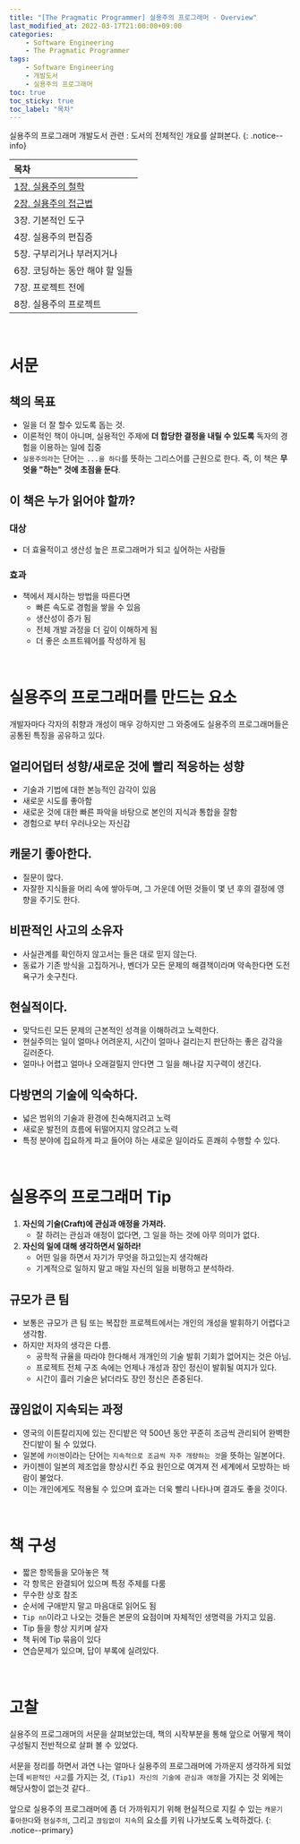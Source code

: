 ```yaml
---
title: "[The Pragmatic Programmer] 실용주의 프로그래머 - Overview"
last_modified_at: 2022-03-17T21:00:00+09:00
categories:
    - Software Engineering
    - The Pragmatic Programmer
tags:
    - Software Engineering
    - 개발도서
    - 실용주의 프로그래머
toc: true
toc_sticky: true
toc_label: "목차"
---
```


실용주의 프로그래머 개발도서 관련 : 도서의 전체적인 개요를 살펴본다.
{: .notice--info}

| 목차                                                                                            |
|:----------------------------------------------------------------------------------------------|
| [1장. 실용주의 철학](/software%20engineering/the%20pragmatic%20programmer/pragmatic-programmer-01/)  |
| [2장. 실용주의 접근법](/software%20engineering/the%20pragmatic%20programmer/pragmatic-programmer-02/) |
| 3장. 기본적인 도구                                                                                   |
| 4장. 실용주의 편집증                                                                                  |
| 5장. 구부리거나 부러지거나                                                                               |
| 6장. 코딩하는 동안 해야 할 일들                                                                           |
| 7장. 프로젝트 전에                                                                                   |
| 8장. 실용주의 프로젝트                                                                                 |

<br>

# 서문

## 책의 목표

- 일을 더 잘 할수 있도록 돕는 것.
- 이론적인 책이 아니며, 실용적인 주제에 **더 합당한 결정을 내릴 수 있도록** 독자의 경험을 이용하는 일에 집중
- `실용주의라`는 단어는 `...을 하다`를 뜻하는 그리스어를 근원으로 한다. 즉, 이 책은 **무엇을 "하는" 것에 초점을 둔다**.

## 이 책은 누가 읽어야 할까?

### 대상
- 더 효율적이고 생산성 높은 프로그래머가 되고 싶어하는 사람들

### 효과
- 책에서 제시하는 방법을 따른다면 
  - 빠른 속도로 경험을 쌓을 수 있음
  - 생산성이 증가 됨
  - 전체 개발 과정을 더 깊이 이해하게 됨
  - 더 좋은 소프트웨어를 작성하게 됨

<br>

# 실용주의 프로그래머를 만드는 요소

개발자마다 각자의 취향과 개성이 매우 강하지만 그 와중에도 실용주의 프로그래머들은 공통된 특징을 공유하고 있다.

## 얼리어덥터 성향/새로운 것에 빨리 적응하는 성향

- 기술과 기법에 대한 본능적인 감각이 있음
- 새로운 시도를 좋아함
- 새로운 것에 대한 빠른 파악을 바탕으로 본인의 지식과 통합을 잘함
- 경험으로 부터 우러나오는 자신감

## 캐묻기 좋아한다.

- 질문이 많다.
- 자잘한 지식들을 머리 속에 쌓아두며, 그 가운데 어떤 것들이 몇 년 후의 결정에 영향을 주기도 한다.

## 비판적인 사고의 소유자

- 사실관계를 확인하지 않고서는 들은 대로 믿지 않는다.
- 동료가 기존 방식을 고집하거나, 벤더가 모든 문제의 해결책이라며 약속한다면 도전욕구가 솟구친다.

## 현실적이다.

- 맞닥드린 모든 문제의 근본적인 성격을 이해하려고 노력한다.
- 현실주의는 일이 얼마나 어려운지, 시간이 얼마나 걸리는지 판단하는 좋은 감각을 길러준다.
- 얼마나 어렵고 얼마나 오래걸릴지 안다면 그 일을 해나갈 지구력이 생긴다.

## 다방면의 기술에 익숙하다.

- 넓은 범위의 기술과 환경에 친숙해지려고 노력
- 새로운 발전의 흐름에 뒤떨어지지 않으려고 노력
- 특정 분야에 집요하게 파고 들어야 하는 새로운 일이라도 흔쾌히 수행할 수 있다.

<br>

# 실용주의 프로그래머 Tip

1. **자신의 기술(Craft)에 관심과 애정을 가져라.**
   - 잘 하려는 관심과 애정이 없다면, 그 일을 하는 것에 아무 의미가 없다.
2. **자신의 일에 대해 생각하면서 일하라!**
   - 어떤 일을 하면서 자기가 무엇을 하고있는지 생각해라
   - 기계적으로 일하지 말고 매일 자신의 일을 비평하고 분석하라.

## 규모가 큰 팀

- 보통은 규모가 큰 팀 또는 복잡한 프로젝트에서는 개인의 개성을 발휘하기 어렵다고 생각함.
- 하지만 저자의 생각은 다름.
  - 공학적 규율을 따라야 한다해서 개개인의 기술 발휘 기회가 없어지는 것은 아님.
  - 프로젝트 전체 구조 속에는 언제나 개성과 장인 정신이 발휘될 여지가 있다.
  - 시간이 흘러 기술은 낡더라도 장인 정신은 존중된다.

## 끊임없이 지속되는 과정

- 영국의 이튼칼리지에 있는 잔디밭은 약 500년 동안 꾸준히 조금씩 관리되어 완벽한 잔디밭이 될 수 있었다.
- 일본에 `카이젠`이라는 단어는 `지속적으로 조금씩 자주 개량하는 것`을 뜻하는 일본어다.
- 카이젠이 일본의 제조업을 향상시킨 주요 원인으로 여겨져 전 세계에서 모방하는 바람이 불었다.
- 이는 개인에게도 적용될 수 있으며 효과는 더욱 빨리 나타나며 결과도 좋을 것이다.

<br>

# 책 구성

- 짧은 항목들을 모아놓은 책
- 각 항목은 완결되어 있으며 특정 주제를 다룸
- 무수한 상호 참조
- 순서에 구애받지 말고 마음대로 읽어도 됨
- `Tip nn`이라고 나오는 것들은 본문의 요점이며 자체적인 생명력을 가지고 있음.
- Tip 들을 항상 지키며 살자
- 책 뒤에 Tip 묶음이 있다
- 연습문제가 있으며, 답이 부록에 실려있다.

<br>

# 고찰

실용주의 프로그래머의 서문을 살펴보았는데, 책의 시작부분을 통해 앞으로 어떻게 책이 구성될지 전반적으로 살펴 볼 수 있었다.
<br>
<br>
서문을 정리를 하면서 과연 나는 얼마나 실용주의 프로그래머에 가까운지 생각하게 되었는데 `비판적인 사고`를 가지는 것, `(Tip1) 자신의 기술에 관심과 애정`을 가지는 것 외에는 해당사항이 없는것 같다..
<br>
<br>
앞으로 실용주의 프로그래머에 좀 더 가까워지기 위해 현실적으로 지킬 수 있는 `캐묻기 좋아한다`와 `현실주의`, 그리고 `끊임없이 지속`의 요소를 키워 나가보도록 노력하겠다.
{: .notice--primary}